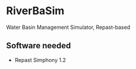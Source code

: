 RiverBaSim
==========

Water Basin Management Simulator, Repast-based

Software needed
---------------

* Repast Simphony 1.2
